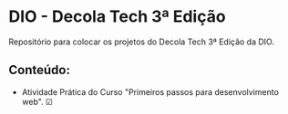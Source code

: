 # DIO - Decola Tech 3ª Edição
Repositório para colocar os projetos do Decola Tech 3ª Edição da DIO.

## Conteúdo:
- Atividade Prática do Curso "Primeiros passos para desenvolvimento web". ☑
